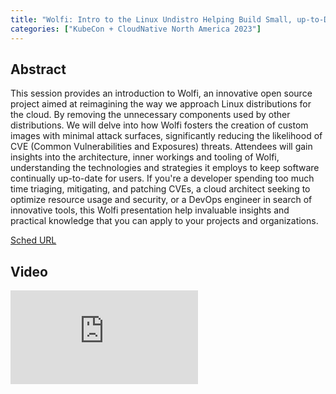 ```yaml
---
title: "Wolfi: Intro to the Linux Undistro Helping Build Small, up-to-Date, CVE Free Cloud Images - James Rawlings, Chainguard"
categories: ["KubeCon + CloudNative North America 2023"]
---
```


## Abstract

This session provides an introduction to Wolfi, an innovative open source project aimed at reimagining the way we approach Linux distributions for the cloud. By removing the unnecessary components used by other distributions. We will delve into how Wolfi fosters the creation of custom images with minimal attack surfaces, significantly reducing the likelihood of CVE (Common Vulnerabilities and Exposures) threats. Attendees will gain insights into the architecture, inner workings and tooling of Wolfi, understanding the technologies and strategies it employs to keep software continually up-to-date for users. If you're a developer spending too much time triaging, mitigating, and patching CVEs, a cloud architect seeking to optimize resource usage and security, or a DevOps engineer in search of innovative tools, this Wolfi presentation help invaluable insights and practical knowledge that you can apply to your projects and organizations.

[Sched URL](https://kccncna2023.sched.com/event/cb287bbb3f5c78e8759d7baabe00eb9d)

## Video

<iframe src="https://www.youtube.com/embed/bXkXu_IKVdI" frameborder="0" allow="accelerometer; autoplay; encrypted-media; gyroscope; picture-in-picture" allowfullscreen></iframe>
